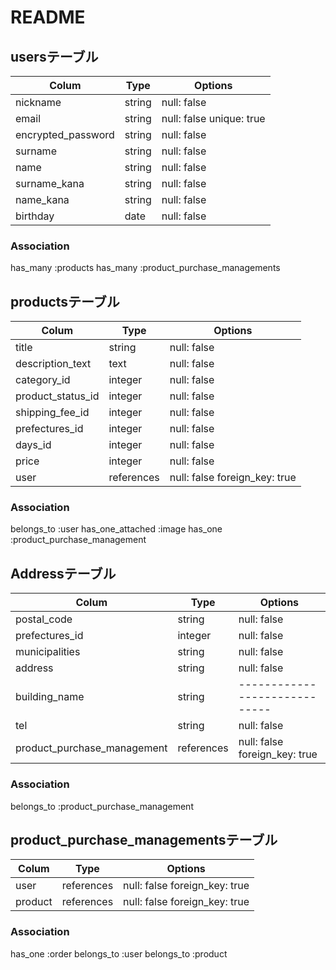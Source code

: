 # README

## usersテーブル

| Colum              | Type       | Options                  |
| ------------------ | ---------- | ------------------------ |
| nickname           | string     | null: false              |
| email              | string     | null: false unique: true |
| encrypted_password | string     | null: false              |
| surname            | string     | null: false              |
| name               | string     | null: false              |
| surname_kana       | string     | null: false              |
| name_kana          | string     | null: false              |
| birthday           | date       | null: false              |

### Association

  has_many :products
  has_many :product_purchase_managements


## productsテーブル

| Colum               | Type       | Options                       |
| ------------------- | ---------- | ----------------------------- |
| title               | string     | null: false                   |
| description_text    | text       | null: false                   |
| category_id         | integer    | null: false                   |
| product_status_id   | integer    | null: false                   |
| shipping_fee_id     | integer    | null: false                   |
| prefectures_id      | integer    | null: false                   |
| days_id             | integer    | null: false                   |
| price               | integer    | null: false                   |
| user                | references | null: false foreign_key: true |

### Association

  belongs_to :user
  has_one_attached :image
  has_one :product_purchase_management


## Addressテーブル

| Colum                       | Type       | Options                       |
| --------------------------- | ---------- | ----------------------------- |
| postal_code                 | string     | null: false                   |
| prefectures_id              | integer    | null: false                   |
| municipalities              | string     | null: false                   |
| address                     | string     | null: false                   |
| building_name               | string     | ----------------------------- |
| tel                         | string     | null: false                   |
| product_purchase_management | references | null: false foreign_key: true |

 ### Association

  belongs_to :product_purchase_management

 ## product_purchase_managementsテーブル

 | Colum            | Type       | Options                       |
 | ---------------- | ---------- | ----------------------------- |
 | user             | references | null: false foreign_key: true |
 | product          | references | null: false foreign_key: true |

 ### Association
  
  has_one    :order
  belongs_to :user
  belongs_to :product
  
  